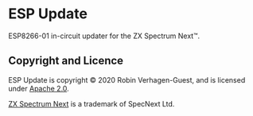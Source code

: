 # ESP Update
ESP8266-01 in-circuit updater for the ZX Spectrum Next™.

## Copyright and Licence
ESP Update is copyright © 2020 Robin Verhagen-Guest, and is licensed under [Apache 2.0](https://github.com/Threetwosevensixseven/espupdate/blob/master/LICENSE).

[ZX Spectrum Next](https://www.specnext.com/about/) is a trademark of SpecNext Ltd.
